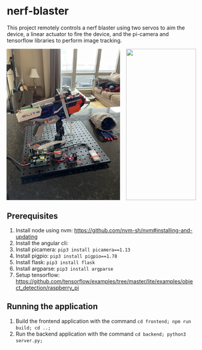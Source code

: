 # nerf-blaster
This project remotely controls a nerf blaster using two servos to aim the device, a linear actuator to fire the device, and the pi-camera and tensorflow libraries to perform image tracking.

<div style="display: flex; gap: 1rem; justify-content: center;">
  <img src="images/Device.jpeg" height="403.2" width="302.4">
  <img src="images/Website.PNG" height="403.2" width="187">
</div>

## Prerequisites
1. Install node using nvm: https://github.com/nvm-sh/nvm#installing-and-updating
2. Install the angular cli: 
3. Install picamera: `pip3 install picamera==1.13`
4. Install pigpio: `pip3 install pigpio==1.78`
5. Install flask: `pip3 install flask`
6. Install argparse: `pip3 install argparse`
7. Setup tensorflow: https://github.com/tensorflow/examples/tree/master/lite/examples/object_detection/raspberry_pi

## Running the application
1. Build the frontend application with the command `cd frontend; npm run build; cd ..;`
2. Run the backend application with the command `cd backend; python3 server.py;`

